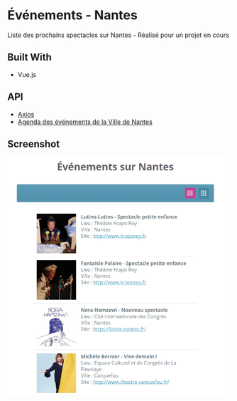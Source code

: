 # Événements - Nantes

Liste des prochains spectacles sur Nantes - Réalisé pour un projet en cours

## Built With

* Vue.js

## API

* [Axios](https://github.com/axios/axios)
* [Agenda des événements de la Ville de Nantes](https://data.nantesmetropole.fr/explore/dataset/244400404_agenda-evenements-nantes-nantes-metropole/table/)

## Screenshot

![Alt text](/screenshot.PNG?raw=true "Capture d'écran du projet")
